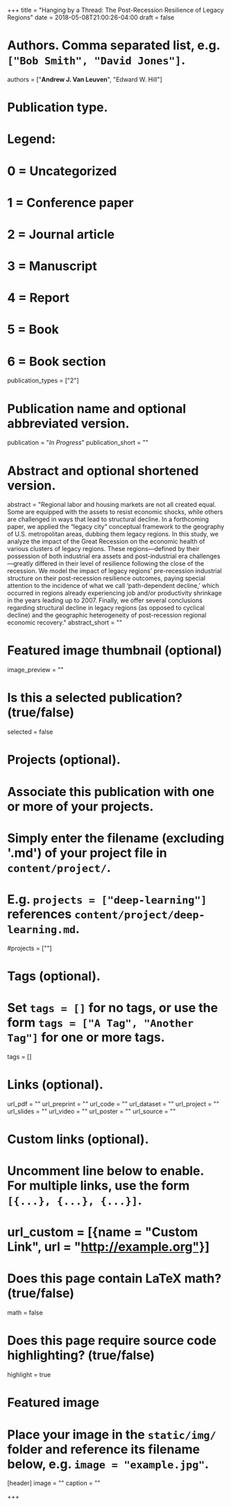+++
title = "Hanging by a Thread: The Post-Recession Resilience of Legacy Regions"
date = 2018-05-08T21:00:26-04:00
draft = false

# Authors. Comma separated list, e.g. `["Bob Smith", "David Jones"]`.
authors = ["**Andrew J. Van Leuven**", "Edward W. Hill"]

# Publication type.
# Legend:
# 0 = Uncategorized
# 1 = Conference paper
# 2 = Journal article
# 3 = Manuscript
# 4 = Report
# 5 = Book
# 6 = Book section
publication_types = ["2"]

# Publication name and optional abbreviated version.
publication = "*In Progress*"
publication_short = ""

# Abstract and optional shortened version.
abstract = "Regional labor and housing markets are not all created equal. Some are equipped with the assets to resist economic shocks, while others are challenged in ways that lead to structural decline. In a forthcoming paper, we applied the “legacy city” conceptual framework to the geography of U.S. metropolitan areas, dubbing them legacy regions. In this study, we analyze the impact of the Great Recession on the economic health of various clusters of legacy regions. These regions—defined by their possession of both industrial era assets and post-industrial era challenges—greatly differed in their level of resilience following the close of the recession. We model the impact of legacy regions’ pre-recession industrial structure on their post-recession resilience outcomes, paying special attention to the incidence of what we call ‘path-dependent decline,’ which occurred in regions already experiencing job and/or productivity shrinkage in the years leading up to 2007. Finally, we offer several conclusions regarding structural decline in legacy regions (as opposed to cyclical decline) and the geographic heterogeneity of post-recession regional economic recovery."
abstract_short = ""

# Featured image thumbnail (optional)
image_preview = ""

# Is this a selected publication? (true/false)
selected = false

# Projects (optional).
#   Associate this publication with one or more of your projects.
#   Simply enter the filename (excluding '.md') of your project file in `content/project/`.
#   E.g. `projects = ["deep-learning"]` references `content/project/deep-learning.md`.
#projects = [""]

# Tags (optional).
#   Set `tags = []` for no tags, or use the form `tags = ["A Tag", "Another Tag"]` for one or more tags.
tags = []

# Links (optional).
url_pdf = ""
url_preprint = ""
url_code = ""
url_dataset = ""
url_project = ""
url_slides = ""
url_video = ""
url_poster = ""
url_source = ""

# Custom links (optional).
#   Uncomment line below to enable. For multiple links, use the form `[{...}, {...}, {...}]`.
# url_custom = [{name = "Custom Link", url = "http://example.org"}]

# Does this page contain LaTeX math? (true/false)
math = false

# Does this page require source code highlighting? (true/false)
highlight = true

# Featured image
# Place your image in the `static/img/` folder and reference its filename below, e.g. `image = "example.jpg"`.
[header]
image = ""
caption = ""

+++
